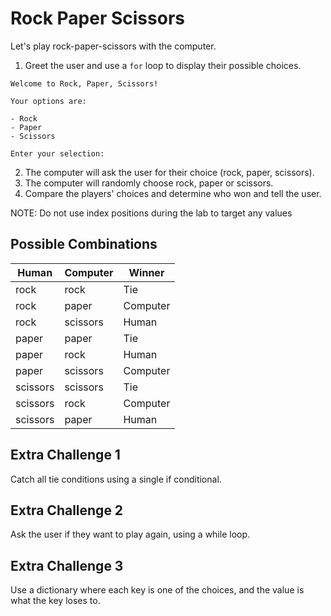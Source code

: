 
# Rock Paper Scissors

Let's play rock-paper-scissors with the computer.

1. Greet the user and use a `for` loop to display their possible choices.   

```
Welcome to Rock, Paper, Scissors!

Your options are:

- Rock
- Paper
- Scissors

Enter your selection:  
```

2. The computer will ask the user for their choice (rock, paper, scissors). 
3. The computer will randomly choose rock, paper or scissors.
4. Compare the players' choices and determine who won and tell the user.

NOTE: Do not use index positions during the lab to target any values

## Possible Combinations
| Human | Computer | Winner
|-|-|-|
|rock |rock | Tie
|rock |paper|Computer|
|rock |scissors|Human|
|paper |paper|Tie|
|paper |rock|Human|
|paper |scissors|Computer|
|scissors |scissors|Tie|
|scissors |rock|Computer|
|scissors |paper|Human|


## Extra Challenge 1

Catch all tie conditions using a single if conditional.

## Extra Challenge 2

Ask the user if they want to play again, using a while loop.

## Extra Challenge 3

Use a dictionary where each key is one of the choices, and the value is what the key loses to.

[//]: # (instructor note: write the tie case, the first case, have them write the others using elif)
